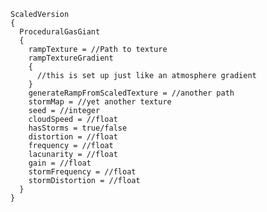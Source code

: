 <!-- TITLE: Procedural Gas Giants -->
<!-- SUBTITLE: Low Effort Storms, circa 2015 -->


```text
ScaledVersion
{
  ProceduralGasGiant
  {
    rampTexture = //Path to texture
    rampTextureGradient
    {
      //this is set up just like an atmosphere gradient
    }
    generateRampFromScaledTexture = //another path
    stormMap = //yet another texture
    seed = //integer
    cloudSpeed = //float
    hasStorms = true/false
    distortion = //float
    frequency = //float
    lacunarity = //float
    gain = //float
    stormFrequency = //float
    stormDistortion = //float
  }
}
```

